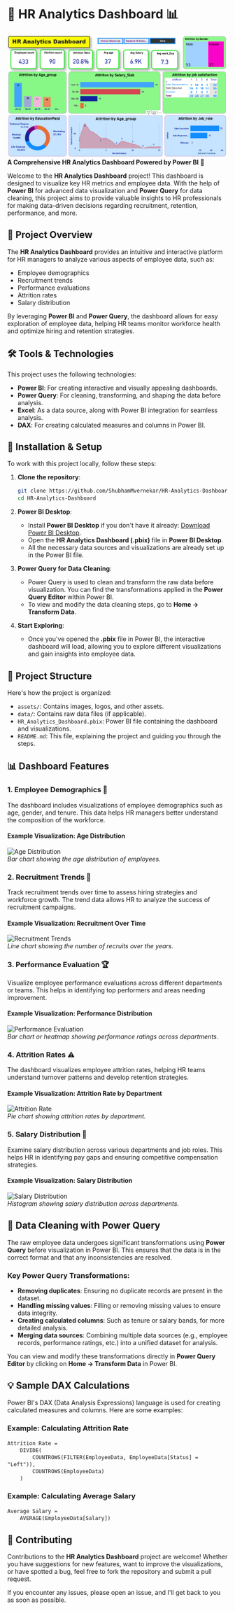 
# 💼 **HR Analytics Dashboard** 📊

![HR Analytics Dashboard](https://github.com/ShubhamMvernekar/HR-Analytics-Dashboard/blob/main/HR%20Analytics_dashboard.png)  
**A Comprehensive HR Analytics Dashboard Powered by Power BI** 🎯

Welcome to the **HR Analytics Dashboard** project! This dashboard is designed to visualize key HR metrics and employee data. With the help of **Power BI** for advanced data visualization and **Power Query** for data cleaning, this project aims to provide valuable insights to HR professionals for making data-driven decisions regarding recruitment, retention, performance, and more.

## 🚀 **Project Overview**

The **HR Analytics Dashboard** provides an intuitive and interactive platform for HR managers to analyze various aspects of employee data, such as:
- Employee demographics
- Recruitment trends
- Performance evaluations
- Attrition rates
- Salary distribution

By leveraging **Power BI** and **Power Query**, the dashboard allows for easy exploration of employee data, helping HR teams monitor workforce health and optimize hiring and retention strategies.

## 🛠️ **Tools & Technologies**

This project uses the following technologies:
- **Power BI**: For creating interactive and visually appealing dashboards.
- **Power Query**: For cleaning, transforming, and shaping the data before analysis.
- **Excel**: As a data source, along with Power BI integration for seamless analysis.
- **DAX**: For creating calculated measures and columns in Power BI.

## 🔧 **Installation & Setup**

To work with this project locally, follow these steps:

1. **Clone the repository**:
   ```bash
   git clone https://github.com/ShubhamMvernekar/HR-Analytics-Dashboard.git
   cd HR-Analytics-Dashboard
   ```

2. **Power BI Desktop**:
   - Install **Power BI Desktop** if you don't have it already: [Download Power BI Desktop](https://powerbi.microsoft.com/en-us/desktop/).
   - Open the **HR Analytics Dashboard (.pbix)** file in **Power BI Desktop**.
   - All the necessary data sources and visualizations are already set up in the Power BI file.

3. **Power Query for Data Cleaning**:
   - Power Query is used to clean and transform the raw data before visualization. You can find the transformations applied in the **Power Query Editor** within Power BI.
   - To view and modify the data cleaning steps, go to **Home → Transform Data**.

4. **Start Exploring**:
   - Once you've opened the **.pbix** file in Power BI, the interactive dashboard will load, allowing you to explore different visualizations and gain insights into employee data.

## 📂 **Project Structure**

Here's how the project is organized:
- `assets/`: Contains images, logos, and other assets.
- `data/`: Contains raw data files (if applicable).
- `HR_Analytics_Dashboard.pbix`: Power BI file containing the dashboard and visualizations.
- `README.md`: This file, explaining the project and guiding you through the steps.

## 📊 **Dashboard Features**

### 1. **Employee Demographics** 👥
The dashboard includes visualizations of employee demographics such as age, gender, and tenure. This data helps HR managers better understand the composition of the workforce.

#### Example Visualization: Age Distribution
![Age Distribution](https://via.placeholder.com/800x400?text=Age+Distribution)  
*Bar chart showing the age distribution of employees.*

### 2. **Recruitment Trends** 📅
Track recruitment trends over time to assess hiring strategies and workforce growth. The trend data allows HR to analyze the success of recruitment campaigns.

#### Example Visualization: Recruitment Over Time
![Recruitment Trends](https://via.placeholder.com/800x400?text=Recruitment+Trends)  
*Line chart showing the number of recruits over the years.*

### 3. **Performance Evaluation** 🏆
Visualize employee performance evaluations across different departments or teams. This helps in identifying top performers and areas needing improvement.

#### Example Visualization: Performance Distribution
![Performance Evaluation](https://via.placeholder.com/800x400?text=Performance+Evaluation)  
*Bar chart or heatmap showing performance ratings across departments.*

### 4. **Attrition Rates** ⚠️
The dashboard visualizes employee attrition rates, helping HR teams understand turnover patterns and develop retention strategies.

#### Example Visualization: Attrition Rate by Department
![Attrition Rate](https://via.placeholder.com/800x400?text=Attrition+Rate)  
*Pie chart showing attrition rates by department.*

### 5. **Salary Distribution** 💸
Examine salary distribution across various departments and job roles. This helps HR in identifying pay gaps and ensuring competitive compensation strategies.

#### Example Visualization: Salary Distribution
![Salary Distribution](https://via.placeholder.com/800x400?text=Salary+Distribution)  
*Histogram showing salary distribution across departments.*

## 🔄 **Data Cleaning with Power Query**

The raw employee data undergoes significant transformations using **Power Query** before visualization in Power BI. This ensures that the data is in the correct format and that any inconsistencies are resolved.

### **Key Power Query Transformations**:
- **Removing duplicates**: Ensuring no duplicate records are present in the dataset.
- **Handling missing values**: Filling or removing missing values to ensure data integrity.
- **Creating calculated columns**: Such as tenure or salary bands, for more detailed analysis.
- **Merging data sources**: Combining multiple data sources (e.g., employee records, performance ratings, etc.) into a unified dataset for analysis.

You can view and modify these transformations directly in **Power Query Editor** by clicking on **Home → Transform Data** in Power BI.

## 💡 **Sample DAX Calculations**

Power BI's DAX (Data Analysis Expressions) language is used for creating calculated measures and columns. Here are some examples:

### Example: Calculating Attrition Rate
```DAX
Attrition Rate = 
    DIVIDE(
        COUNTROWS(FILTER(EmployeeData, EmployeeData[Status] = "Left")),
        COUNTROWS(EmployeeData)
    )
```

### Example: Calculating Average Salary
```DAX
Average Salary = 
    AVERAGE(EmployeeData[Salary])
```

## 🤝 **Contributing**

Contributions to the **HR Analytics Dashboard** project are welcome! Whether you have suggestions for new features, want to improve the visualizations, or have spotted a bug, feel free to fork the repository and submit a pull request.

If you encounter any issues, please open an issue, and I'll get back to you as soon as possible.


